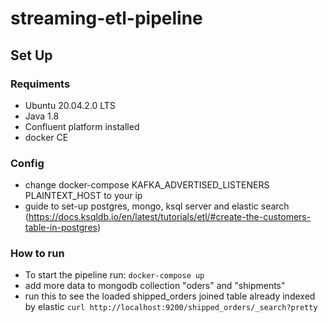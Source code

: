 # streaming-etl-pipeline

## Set Up
### Requiments
- Ubuntu 20.04.2.0 LTS
- Java 1.8
- Confluent platform installed
- docker CE
### Config
- change docker-compose KAFKA_ADVERTISED_LISTENERS PLAINTEXT_HOST to your ip 
- guide to set-up postgres, mongo, ksql server and elastic search
(https://docs.ksqldb.io/en/latest/tutorials/etl/#create-the-customers-table-in-postgres)
### How to run
- To start the pipeline run:
``
docker-compose up
``
- add more data to mongodb collection "oders" and "shipments" 
- run this to see the loaded shipped_orders joined table already indexed by elastic 
``
curl http://localhost:9200/shipped_orders/_search?pretty
``
